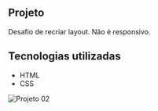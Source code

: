 ## Projeto
Desafio de recriar layout. Não é responsivo.

## Tecnologias utilizadas
- HTML
- CSS

![Projeto 02](https://github.com/gabspock/atividade-02-explorer-rocketseat/assets/121103059/d252ec27-5147-4ce9-8387-9430191bc8d7)
